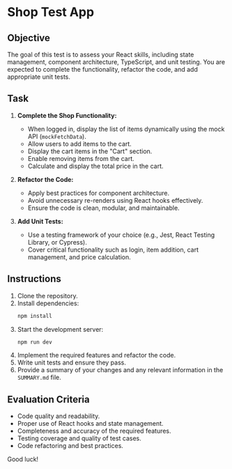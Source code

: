 # Shop Test App

## Objective
The goal of this test is to assess your React skills, including state management, component architecture, TypeScript, and unit testing. You are expected to complete the functionality, refactor the code, and add appropriate unit tests.

## Task
1. **Complete the Shop Functionality:**
   - When logged in, display the list of items dynamically using the mock API (`mockFetchData`).
   - Allow users to add items to the cart.
   - Display the cart items in the "Cart" section.
   - Enable removing items from the cart.
   - Calculate and display the total price in the cart.

2. **Refactor the Code:**
   - Apply best practices for component architecture.
   - Avoid unnecessary re-renders using React hooks effectively.
   - Ensure the code is clean, modular, and maintainable.

3. **Add Unit Tests:**
   - Use a testing framework of your choice (e.g., Jest, React Testing Library, or Cypress).
   - Cover critical functionality such as login, item addition, cart management, and price calculation.

## Instructions
1. Clone the repository.
2. Install dependencies:
   ```bash
   npm install
   ```
3. Start the development server:
   ```bash
   npm run dev
   ```
4. Implement the required features and refactor the code.
5. Write unit tests and ensure they pass.
6. Provide a summary of your changes and any relevant information in the `SUMMARY.md` file.

## Evaluation Criteria
- Code quality and readability.
- Proper use of React hooks and state management.
- Completeness and accuracy of the required features.
- Testing coverage and quality of test cases.
- Code refactoring and best practices.

Good luck!